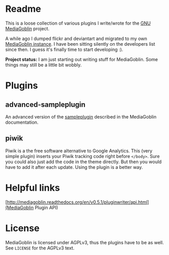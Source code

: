 # Readme

This is a loose collection of various plugins I write/wrote
for the [GNU MediaGoblin](http://mediagoblin.org) project.

A while ago I dumped flickr and deviantart and migrated to
my own [MediaGoblin instance](http://media.micha.elmueller.net). 
I have been sitting silently on the developers list since then. 
I guess it's finally time to start developing :).

**Project status:** I am just starting out writing stuff for
MediaGoblin. Some things may still be a little bit wobbly.


# Plugins

## advanced-sampleplugin

An advanced version of the 
[sampleplugin](http://mediagoblin.readthedocs.org/en/latest/pluginwriter/quickstart.html)
described in the MediaGoblin documentation.

## piwik

Piwik is a the free software alternative to Google Analytics.
This (very simple plugin) inserts your Piwik tracking code right before `</body>`.
Sure you could also just add the code in the theme directly. But then you
would have to add it after each update. Using the plugin is a better way.


# Helpful links

[http://mediagoblin.readthedocs.org/en/v0.5.1/pluginwriter/api.html](MediaGoblin Plugin API)


# License

MediaGoblin is licensed under AGPLv3, thus the plugins have to be as well.
See `LICENSE` for the AGPLv3 text.
